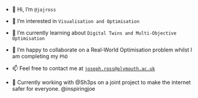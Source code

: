 - 👋 Hi, I’m ```@jajross```
- 👀 I’m interested in ```Visualisation and Optimisation```
- 🌱 I’m currently learning about ```Digital Twins and Multi-Objective Optimisation```
- 💞️ I’m happy to collaborate on a Real-World Optimisation problem whilst I am completing my ```PhD```
- 📫 Feel free to contact me at [```joseph.ross@plymouth.ac.uk```](mailto:joseph.ross@plymouth.ac.uk)

- 💼 Currently working with @Sh3ps on a joint project to make the internet safer for everyone. @inspiringjoe
